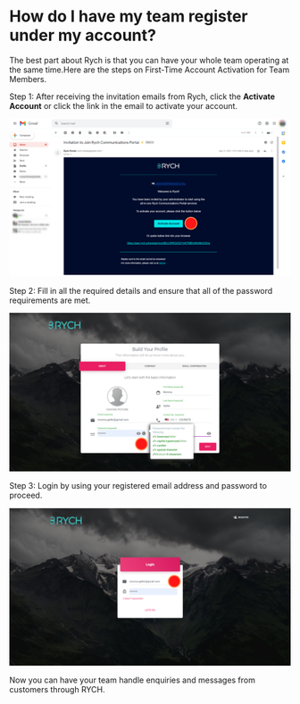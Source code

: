# How do I have my team register under my account?

The best part about Rych is that you can have your whole team operating at the same time.Here are the steps on First-Time Account Activation for Team Members.

Step 1: After receiving the invitation emails from Rych, click the **Activate Account** or click the link in the email to activate your account.

![image info](../../../static/img/q2/step1.png)

Step 2: Fill in all the required details and ensure that all of the password requirements are met.

![image info](../../../static/img/q2/step2.png)

Step 3: Login by using your registered email address and password to proceed.

![image info](../../../static/img/q2/step3.png)

Now you can have your team handle enquiries and messages from customers through RYCH.
